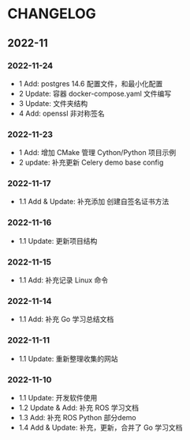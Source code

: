 # CHANGELOG

## 2022-11

### 2022-11-24

- 1 Add: postgres 14.6 配置文件，和最小化配置
- 2 Update: 容器 docker-compose.yaml 文件编写
- 3 Update: 文件夹结构
- 4 Add: openssl 非对称签名

### 2022-11-23

- 1 Add: 增加 CMake 管理 Cython/Python 项目示例
- 2 update: 补充更新 Celery demo base config

### 2022-11-17

- 1.1 Add & Update: 补充添加 创建自签名证书方法

### 2022-11-16

- 1.1 Update: 更新项目结构

### 2022-11-15

- 1.1 Add: 补充记录 Linux 命令

### 2022-11-14

- 1.1 Add: 补充 Go 学习总结文档

### 2022-11-11

- 1.1 Update: 重新整理收集的网站

### 2022-11-10

- 1.1 Update: 开发软件使用
- 1.2 Update & Add: 补充 ROS 学习文档
- 1.3 Add: 补充 ROS Python 部分demo
- 1.4 Add & Update: 补充，更新，合并了 Go 学习文档
